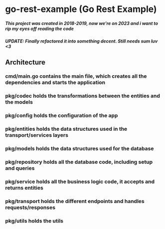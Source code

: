 # **go-rest-example (Go Rest Example)**

##### This project was created in 2018-2019, now we're on 2023 and i want to rip my eyes off reading the code 
##### UPDATE: Finally refactored it into something decent. Still needs sum luv <3

## **Architecture**

### **cmd/main.go** contains the main file, which creates all the dependencies and starts the application
### **pkg/codec** holds the transformations between the entities and the models
### **pkg/config** holds the configuration of the app
### **pkg/entities** holds the data structures used in the transport/services layers
### **pkg/models** holds the data structures used for the database
### **pkg/repository** holds all the database code, including setup and queries
### **pkg/service** holds all the business logic code, it accepts and returns entities
### **pkg/transport** holds the different endpoints and handles requests/responses
### **pkg/utils** holds the utils